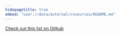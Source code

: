 ```yaml
---
hidepagetitle: true
embed: "user://data/external/resources/README.md"
---
```


[Check out this list on Github](https://github.com/buddha-dharma/buddhism)
